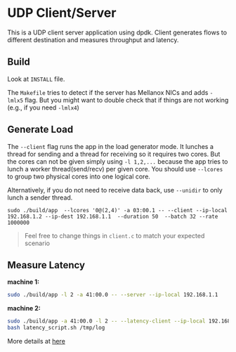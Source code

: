 # UDP Client/Server

This is a UDP client server application using dpdk. Client generates flows to
different destination and measures throughput and latency.

## Build

Look at `INSTALL` file.

The `Makefile` tries to detect if the server has Mellanox NICs and adds
`-lmlx5` flag. But you might want to double check that if things are not
working (e.g., if you need `-lmlx4`)

## Generate Load

The `--client` flag runs the app in the load generator mode. It lunches a
thread for sending and a thread for receiving so it requires two cores. But the
cores can not be given simply using `-l 1,2,...` because the app tries to lunch
a worker thread(send/recv) per given core. You should use `--lcores` to group
two physical cores into one logical core.

Alternatively, if you do not need to receive data back, use `--unidir` to only
lunch a sender thread.

```
sudo ./build/app  --lcores '0@(2,4)' -a 03:00.1 -- --client --ip-local 192.168.1.2 --ip-dest 192.168.1.1  --duration 50  --batch 32 --rate 1000000
```

> Feel free to change things in `client.c` to match your expected scenario


## Measure Latency

**machine 1:**

```bash
sudo ./build/app -l 2 -a 41:00.0 -- --server --ip-local 192.168.1.1
```

**machine 2:**

```bash
sudo ./build/app -a 41:00.0 -l 2 -- --latency-client --ip-local 192.168.1.2 --ip-dest 192.168.1.1 --batch 1 &> /tmp/log
bash latency_script.sh /tmp/log
```

More details at [here](./docs/latency_client.md)
